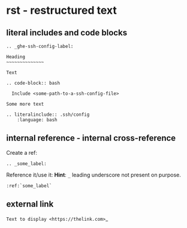 # rst - restructured text

## literal includes and code blocks

```text
.. _ghe-ssh-config-label:

Heading
~~~~~~~~~~~~~~

Text

.. code-block:: bash

  Include <some-path-to-a-ssh-config-file>

Some more text

.. literalinclude:: .ssh/config
    :language: bash

```

## internal reference - internal cross-reference

Create a ref:

```text
.. _some_label:
```

Reference it/use it:
**Hint**: `_` leading underscore not present on purpose.

```text
:ref:`some_label`
```

## external link

`Text to display <https://thelink.com>`_
